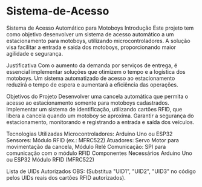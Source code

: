 # Sistema-de-Acesso
Sistema de Acesso Automático para Motoboys
Introdução
Este projeto tem como objetivo desenvolver um sistema de acesso automático a um 
estacionamento para motoboys, utilizando microcontroladores. A solução visa facilitar 
a entrada e saída dos motoboys, proporcionando maior agilidade e segurança.

Justificativa
Com o aumento da demanda por serviços de entrega, é essencial implementar soluções
que otimizem o tempo e a logística dos motoboys. Um sistema automatizado de acesso
ao estacionamento reduzirá o tempo de espera e aumentará a eficiência das operações.

Objetivos do Projeto
Desenvolver uma cancela automática que permita o acesso ao estacionamento somente para motoboys cadastrados.
Implementar um sistema de identificação, utilizando cartões RFID, que libera a cancela quando um motoboy se aproxima.
Garantir a segurança do estacionamento, monitorando e registrando a entrada e saída dos veículos.

Tecnologias Utilizadas
Microcontroladores: Arduino Uno ou ESP32
Sensores: Módulo RFID (ex.: MFRC522)
Atuadores: Servo Motor para movimentação da cancela, Módulo Relé
Comunicação: SPI para comunicação com o módulo RFID
Componentes Necessários
Arduino Uno ou ESP32
Módulo RFID (MFRC522)

Lista de UIDs Autorizados
OBS: (Substitua "UID1", "UID2", "UID3" no código pelos UIDs reais dos cartões RFID autorizados).
